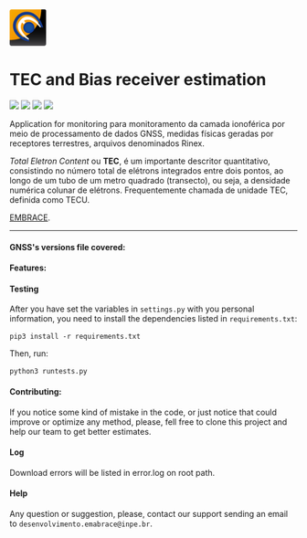 <img src="sw_logo.png" width="64">

# TEC and Bias receiver estimation
[![](https://img.shields.io/github/license/embrace-inpe/swds-api-downloader.svg)](https://github.com/embrace-inpe/swds-api-downloader/blob/master/LICENSE)
[![](https://img.shields.io/badge/python-3-blue.svg)](https://www.python.org/)
[![](https://img.shields.io/badge/INPE-EMBRACE-orange.svg)](http://www2.inpe.br/climaespacial/portal/pt/)
[![](https://img.shields.io/badge/coverave-20%25-orange.svg)](https://github.com/embrace-inpe/swds-api-downloader)

Application for monitoring para monitoramento da camada ionoférica por meio de processamento de dados 
GNSS, medidas físicas geradas por receptores terrestres, arquivos denominados Rinex. 

*Total Eletron Content* ou **TEC**, é um importante descritor quantitativo, consistindo no número 
total de elétrons integrados entre dois pontos, ao longo de um tubo de um metro quadrado (transecto), ou seja, a 
densidade numérica colunar de elétrons. Frequentemente chamada de unidade TEC, definida como TECU.

[EMBRACE](http://www2.inpe.br/climaespacial/portal/pt/).

***
#### GNSS's versions file covered:
 

#### Features:

#### Testing
After you have set the variables in `settings.py` with you personal information, you need to install the 
dependencies listed in `requirements.txt`:
```
pip3 install -r requirements.txt
```
Then, run:
```
python3 runtests.py
```

#### Contributing:
If you notice some kind of mistake in the code, or just notice that could improve or optimize any method, please, 
fell free to clone this project and help our team to get better estimates.

#### Log
Download errors will be listed in error.log on root path.

#### Help
Any question or suggestion, please, contact our support sending an email to `desenvolvimento.emabrace@inpe.br`.


